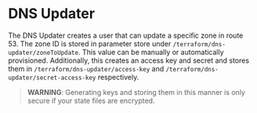 # DNS Updater

The DNS Updater creates a user that can update a specific zone in route 53. The zone ID is stored in parameter store under `/terraform/dns-updater/zoneToUpdate`. This value can be manually or automatically provisioned. Additionally, this creates an access key and secret and stores them in `/terraform/dns-updater/access-key` and `/terraform/dns-updater/secret-access-key` respectively. 

> **WARNING**: Generating keys and storing them in this manner is only secure if your state files are encrypted. 